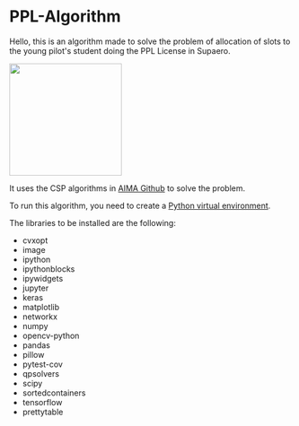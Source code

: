 # PPL-Algorithm

Hello, this is an algorithm made to solve the problem of allocation of slots to the young pilot's student doing the PPL License in Supaero.

<img src="https://www.svgrepo.com/show/398327/small-airplane.svg" width="200" height="200" />

It uses the CSP algorithms in [AIMA Github](https://github.com/aimacode/aima-python) to solve the problem.

To run this algorithm, you need to create a [Python virtual environment](https://docs.python.org/3/library/venv.html).

The libraries to be installed are the following:
- cvxopt
- image
- ipython
- ipythonblocks
- ipywidgets
- jupyter
- keras
- matplotlib
- networkx
- numpy
- opencv-python
- pandas
- pillow
- pytest-cov
- qpsolvers
- scipy
- sortedcontainers
- tensorflow
- prettytable
